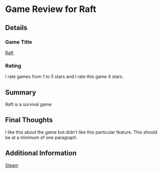 # Game Review for Raft

## Details

### Game Title
[Raft](https://store.steampowered.com/app/648800/Raft/)

### Rating
I rate games from 1 to 5 stars and I rate this game 4 stars.

## Summary
Raft is a survival game

## Final Thoughts
I like this about the game but didn't like this particular feature. This should be at a minimum of one paragraph.

## Additional Information
[Steam](https://store.steampowered.com/app/648800/Raft/)
